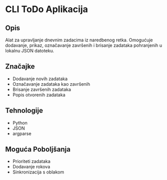 # CLI ToDo Aplikacija

## Opis

Alat za upravljanje dnevnim zadacima iz naredbenog retka. Omogućuje dodavanje, prikaz, označavanje završenih i brisanje zadataka pohranjenih u lokalnu JSON datoteku.

## Značajke

-   Dodavanje novih zadataka
-   Označavanje zadataka kao završenih
-   Brisanje završenih zadataka
-   Popis otvorenih zadataka

## Tehnologije

-   Python
-   JSON
-   argparse

## Moguća Poboljšanja

-   Prioriteti zadataka
-   Dodavanje rokova
-   Sinkronizacija s oblakom
